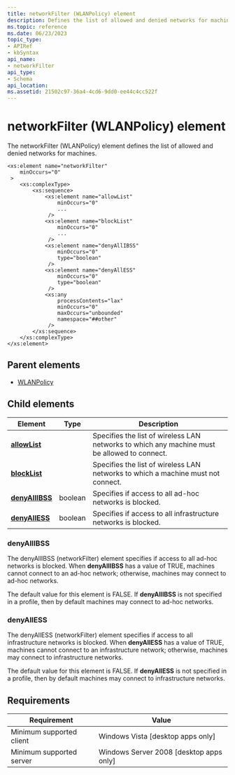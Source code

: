 ```yaml
---
title: networkFilter (WLANPolicy) element
description: Defines the list of allowed and denied networks for machines.
ms.topic: reference
ms.date: 06/23/2023
topic_type: 
- APIRef
- kbSyntax
api_name: 
- networkFilter
api_type: 
- Schema
api_location: 
ms.assetid: 21502c97-36a4-4cd6-9dd0-ee44c4cc522f
---
```


# networkFilter (WLANPolicy) element

The networkFilter (WLANPolicy) element defines the list of allowed and denied networks for machines.

```XSD
<xs:element name="networkFilter"
    minOccurs="0"
 >
    <xs:complexType>
        <xs:sequence>
            <xs:element name="allowList"
                minOccurs="0"
                ...
             />
            <xs:element name="blockList"
                minOccurs="0"
                ...
             />
            <xs:element name="denyAllIBSS"
                minOccurs="0"
                type="boolean"
             />
            <xs:element name="denyAllESS"
                minOccurs="0"
                type="boolean"
             />
            <xs:any
                processContents="lax"
                minOccurs="0"
                maxOccurs="unbounded"
                namespace="##other"
             />
        </xs:sequence>
    </xs:complexType>
</xs:element>
```

## Parent elements

* [WLANPolicy](./wlan-policyschema-wlanpolicy-element.md)

## Child elements

| Element | Type | Description |
| - | - | - |
| [**allowList**](./wlan-policyschema-allowlist-networkfilter-element.md) | | Specifies the list of wireless LAN networks to which any machine must be allowed to connect. |
| [**blockList**](./wlan-policyschema-blocklist-networkfilter-element.md) | | Specifies the list of wireless LAN networks to which a machine must not connect. |
| [**denyAllIBSS**](#denyallibss) | boolean | Specifies if access to all ad-hoc networks is blocked. |
| [**denyAllESS**](#denyalless) | boolean | Specifies if access to all infrastructure networks is blocked. |

### denyAllIBSS

The denyAllIBSS (networkFilter) element specifies if access to all ad-hoc networks is blocked. When **denyAllIBSS** has a value of TRUE, machines cannot connect to an ad-hoc network; otherwise, machines may connect to ad-hoc networks.

The default value for this element is FALSE. If **denyAllIBSS** is not specified in a profile, then by default machines may connect to ad-hoc networks.

### denyAllESS

The denyAllESS (networkFilter) element specifies if access to all infrastructure networks is blocked. When **denyAllESS** has a value of TRUE, machines cannot connect to an infrastructure network; otherwise, machines may connect to infrastructure networks.

The default value for this element is FALSE. If **denyAllESS** is not specified in a profile, then by default machines may connect to infrastructure networks.

## Requirements

| Requirement | Value |
| - | - |
| Minimum supported client | Windows Vista \[desktop apps only\] |
| Minimum supported server | Windows Server 2008 \[desktop apps only\] |
